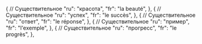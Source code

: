 { // Существительное
"ru": "красота",
"fr": "la beauté",
},
{ // Существительное
"ru": "успех",
"fr": "le succès",
},
{ // Существительное
"ru": "ответ",
"fr": "le réponse",
},
{ // Существительное
"ru": "пример",
"fr": "l'exemple",
},
{ // Существительное
"ru": "прогресс",
"fr": "le progrès",
},